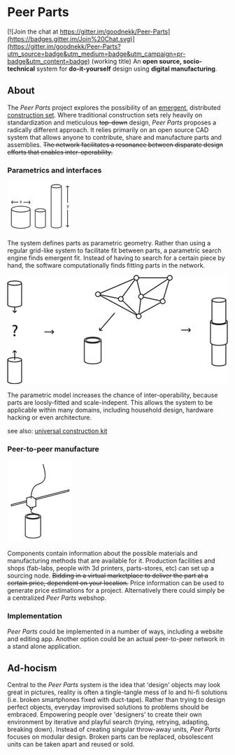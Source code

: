 # Peer Parts

[![Join the chat at https://gitter.im/goodnekk/Peer-Parts](https://badges.gitter.im/Join%20Chat.svg)](https://gitter.im/goodnekk/Peer-Parts?utm_source=badge&utm_medium=badge&utm_campaign=pr-badge&utm_content=badge)
(working title)
An **open source, socio-technical** system for **do-it-yourself** design using **digital manufacturing**.


## About
The *Peer Parts* project explores the possibility of an [emergent](http://en.wikipedia.org/wiki/Emergence), distributed [construction set](http://en.wikipedia.org/wiki/Construction_set). Where traditional construction sets rely heavily on standardization and meticulous ~~top-down~~ design, *Peer Parts* proposes a radically different approach. It relies primarily on an open source CAD system that allows anyone to contribute, share and manufacture parts and assemblies. ~~The network facilitates a resonance between disparate design efforts that enables inter-operability.~~

### Parametrics and interfaces
![parametric](images/parametric.png "parametric")

The system defines parts as parametric geometry. Rather than using a regular grid-like system to facilitate fit between parts, a parametric search engine finds emergent fit. Instead of having to search for a certain piece by hand, the software computationally finds fitting parts in the network.

![interfaces](images/assemblyNetwork.png "interfaces")

The parametric model increases the chance of inter-operability, because parts are loosly-fitted and scale-indepent.
This allows the system to be applicable within many domains, including household design, hardware hacking or even architecture.

see also: [universal construction kit](http://fffff.at/free-universal-construction-kit/)

### Peer-to-peer manufacture
![3dprint](images/3dprint.png "3dprint")

Components contain information about the possible materials and manufacturing methods that are available for it.
Production facilities and shops (fab-labs, people with 3d printers, parts-stores, etc) can set up a sourcing node. ~~Bidding in a virtual marketplace to deliver the part at a certain price, dependent on your location.~~ Price information can be used to generate price estimations for a project. Alternatively there could simply be a centralized *Peer Parts* webshop.

### Implementation
*Peer Parts* could be implemented in a number of ways, including a website and editing app. Another option could be an actual peer-to-peer network in a stand alone application.

## Ad-hocism
Central to the *Peer Parts* system is the idea that 'design' objects may look great in pictures, reality is often a tingle-tangle mess of lo and hi-fi solutions (i.e. broken smartphones fixed with duct-tape). Rather than trying to design perfect objects, everyday improvised solutions to problems should be embraced. Empowering people over 'designers' to create their own environment by iterative and playful search (trying, retrying, adapting, breaking down).
Instead of creating singular throw-away units, *Peer Parts* focuses on modular design. Broken parts can be replaced, obsolescent units can be taken apart and reused or sold.
